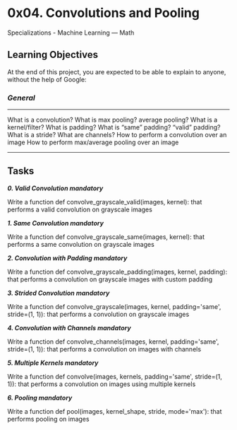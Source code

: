 # 0x04. Convolutions and Pooling
Specializations - Machine Learning ― Math

## Learning Objectives
At the end of this project, you are expected to be able to explain to anyone, without the help of Google:

### ***General***

___
What is a convolution?
What is max pooling? average pooling?
What is a kernel/filter?
What is padding?
What is “same” padding? “valid” padding?
What is a stride?
What are channels?
How to perform a convolution over an image
How to perform max/average pooling over an image
___


## Tasks

***0. Valid Convolution mandatory***

Write a function def convolve_grayscale_valid(images, kernel): that performs a valid convolution on grayscale images

***1. Same Convolution mandatory***

Write a function def convolve_grayscale_same(images, kernel): that performs a same convolution on grayscale images

***2. Convolution with Padding mandatory***

Write a function def convolve_grayscale_padding(images, kernel, padding): that performs a convolution on grayscale images with custom padding

***3. Strided Convolution mandatory***

Write a function def convolve_grayscale(images, kernel, padding='same', stride=(1, 1)): that performs a convolution on grayscale images

***4. Convolution with Channels mandatory***

Write a function def convolve_channels(images, kernel, padding='same', stride=(1, 1)): that performs a convolution on images with channels

***5. Multiple Kernels mandatory***

Write a function def convolve(images, kernels, padding='same', stride=(1, 1)): that performs a convolution on images using multiple kernels

***6. Pooling mandatory***

Write a function def pool(images, kernel_shape, stride, mode='max'): that performs pooling on images
